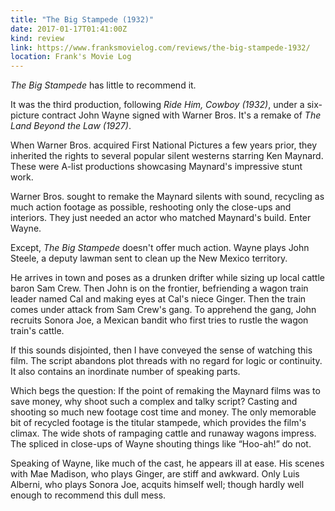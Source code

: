 ```yaml
---
title: "The Big Stampede (1932)"
date: 2017-01-17T01:41:00Z
kind: review
link: https://www.franksmovielog.com/reviews/the-big-stampede-1932/
location: Frank's Movie Log
---
```


_The Big Stampede_ has little to recommend it.

It was the third production, following _Ride Him, Cowboy (1932)_, under a six-picture contract John Wayne signed with Warner Bros. It's a remake of _The Land Beyond the Law (1927)_.

When Warner Bros. acquired First National Pictures a few years prior, they inherited the rights to several popular silent westerns starring Ken Maynard. These were A-list productions showcasing Maynard's impressive stunt work.

Warner Bros. sought to remake the Maynard silents with sound, recycling as much action footage as possible, reshooting only the close-ups and interiors. They just needed an actor who matched Maynard's build. Enter Wayne.

Except, _The Big Stampede_ doesn't offer much action. Wayne plays John Steele, a deputy lawman sent to clean up the New Mexico territory.

He arrives in town and poses as a drunken drifter while sizing up local cattle baron Sam Crew. Then John is on the frontier, befriending a wagon train leader named Cal and making eyes at Cal's niece Ginger. Then the train comes under attack from Sam Crew's gang. To apprehend the gang, John recruits Sonora Joe, a Mexican bandit who first tries to rustle the wagon train's cattle.

If this sounds disjointed, then I have conveyed the sense of watching this film. The script abandons plot threads with no regard for logic or continuity. It also contains an inordinate number of speaking parts.

Which begs the question: If the point of remaking the Maynard films was to save money, why shoot such a complex and talky script? Casting and shooting so much new footage cost time and money. The only memorable bit of recycled footage is the titular stampede, which provides the film's climax. The wide shots of rampaging cattle and runaway wagons impress. The spliced in close-ups of Wayne shouting things like “Hoo-ah!” do not.

Speaking of Wayne, like much of the cast, he appears ill at ease. His scenes with Mae Madison, who plays Ginger, are stiff and awkward. Only Luis Alberni, who plays Sonora Joe, acquits himself well; though hardly well enough to recommend this dull mess.
